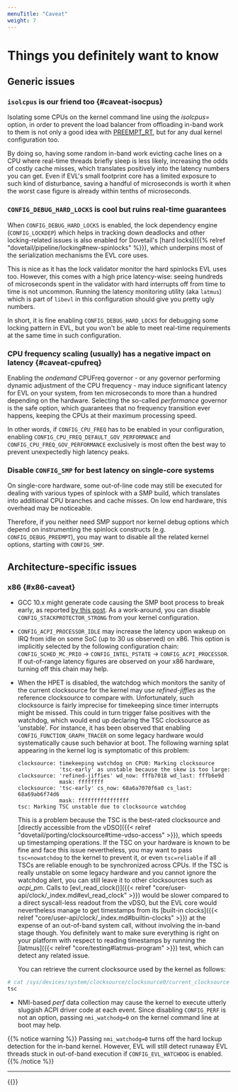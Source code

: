 ```yaml
---
menuTitle: "Caveat"
weight: 7
---
```


# Things you definitely want to know

## Generic issues

### `isolcpus` is our friend too {#caveat-isocpus}

Isolating some CPUs on the kernel command line using the _isolcpus=_
option, in order to prevent the load balancer from offloading in-band
work to them is not only a good idea with
[PREEMPT_RT](https://wiki.linuxfoundation.org/realtime/rtl/blog), but
for any dual kernel configuration too.

By doing so, having some random in-band work evicting cache lines on a
CPU where real-time threads briefly sleep is less likely, increasing
the odds of costly cache misses, which translates positively into the
latency numbers you can get. Even if EVL's small footprint core has a
limited exposure to such kind of disturbance, saving a handful of
microseconds is worth it when the worst case figure is already within
tenths of microseconds.

### `CONFIG_DEBUG_HARD_LOCKS` is cool but ruins real-time guarantees

When `CONFIG_DEBUG_HARD_LOCKS` is enabled, the lock dependency engine
(`CONFIG_LOCKDEP`) which helps in tracking down deadlocks and other
locking-related issues is also enabled for Dovetail's [hard
locks]({{% relref "dovetail/pipeline/locking#new-spinlocks" %}}),
which underpins most of the serialization mechanisms the EVL core
uses.

This is nice as it has the lock validator monitor the hard spinlocks
EVL uses too. However, this comes with a high price latency-wise:
seeing hundreds of microseconds spent in the validator with hard
interrupts off from time to time is not uncommon. Running the latency
monitoring utility (aka `latmus`) which is part of `libevl` in this
configuration should give you pretty ugly numbers.

In short, it is fine enabling `CONFIG_DEBUG_HARD_LOCKS` for debugging
some locking pattern in EVL, but you won't be able to meet real-time
requirements at the same time in such configuration.

### CPU frequency scaling (usually) has a negative impact on latency {#caveat-cpufreq}

Enabling the _ondemand_ CPUFreq governor - or any governor performing
dynamic adjustment of the CPU frequency - may induce significant
latency for EVL on your system, from ten microseconds to more than a
hundred depending on the hardware. Selecting the so-called
_performance_ governor is the safe option, which guarantees that no
frequency transition ever happens, keeping the CPUs at their maximum
processing speed.

In other words, if `CONFIG_CPU_FREQ` has to be enabled in your
configuration, enabling `CONFIG_CPU_FREQ_DEFAULT_GOV_PERFORMANCE` and
`CONFIG_CPU_FREQ_GOV_PERFORMANCE` exclusively is most often the best way
to prevent unexpectedly high latency peaks.

### Disable `CONFIG_SMP` for best latency on single-core systems

On single-core hardware, some out-of-line code may still be executed
for dealing with various types of spinlock with a SMP build, which
translates into additional CPU branches and cache misses. On low end
hardware, this overhead may be noticeable.

Therefore, if you neither need SMP support nor kernel debug options
which depend on instrumenting the spinlock constructs (e.g.
`CONFIG_DEBUG_PREEMPT`), you may want to disable all the related kernel
options, starting with `CONFIG_SMP`.

## Architecture-specific issues

### x86 {#x86-caveat}

- GCC 10.x might generate code causing the SMP boot process to break
  early, as reported [by this
  post](https://lkml.org/lkml/2020/3/14/186). As a work-around, you
  can disable `CONFIG_STACKPROTECTOR_STRONG` from your kernel
  configuration.

- `CONFIG_ACPI_PROCESSOR_IDLE` may increase the latency upon wakeup on
  IRQ from idle on some SoC (up to 30 us observed) on x86. This option
  is implicitly selected by the following configuration chain:
  `CONFIG_SCHED_MC_PRIO` &#8594; `CONFIG_INTEL_PSTATE` &#8594;
  `CONFIG_ACPI_PROCESSOR`. If out-of-range latency figures are observed
  on your x86 hardware, turning off this chain may help.

- When the HPET is disabled, the watchdog which monitors the sanity of
  the current clocksource for the kernel may use _refined-jiffies_ as
  the reference clocksource to compare with. Unfortunately, such
  clocksource is fairly imprecise for timekeeping since timer
  interrupts might be missed.  This could in turn trigger false
  positives with the watchdog, which would end up declaring the TSC
  clocksource as 'unstable'. For instance, it has been observed that
  enabling  `CONFIG_FUNCTION_GRAPH_TRACER` on some legacy hardware would
  systematically cause such behavior at boot. The following warning
  splat appearing in the kernel log is symptomatic of this problem:

  ```log
  clocksource: timekeeping watchdog on CPU0: Marking clocksource
               'tsc-early' as unstable because the skew is too large:
  clocksource: 'refined-jiffies' wd_now: fffb7018 wd_last: fffb6e9d 
               mask: ffffffff
  clocksource: 'tsc-early' cs_now: 68a6a7070f6a0 cs_last: 68a69ab6f74d6 
               mask: ffffffffffffffff
  tsc: Marking TSC unstable due to clocksource watchdog
  ```

	This is a problem because the TSC is the best-rated
clocksource and [directly accessible from the vDSO]({{< relref
"dovetail/porting/clocksource#time-vdso-access" >}}), which speeds
up timestamping operations. If the TSC on your hardware is known to be
fine and face this issue nevertheless, you may want to pass
`tsc=nowatchdog` to the kernel to prevent it, or even `tsc=reliable`
if all TSCs are reliable enough to be synchronized across CPUs.  If
the TSC is really unstable on some legacy hardware and you cannot
ignore the watchdog alert, you can still leave it to other
clocksources such as _acpi\_pm_. Calls to [evl_read_clock()]({{<
relref "core/user-api/clock/_index.md#evl_read_clock" >}}) would be
slower compared to a direct syscall-less readout from the vDSO, but
the EVL core would nevertheless manage to get timestamps from its
[built-in clocks]({{< relref
"core/user-api/clock/_index.md#builtin-clocks" >}}) at the expense of
an out-of-band system call, without involving the in-band stage
though. You definitely want to make sure everything is right on your
platform with respect to reading timestamps by running the
[latmus]({{< relref "core/testing#latmus-program" >}}) test, which
can detect any related issue.

  	You can retrieve the current clocksource used by the kernel as follows:

```sh
# cat /sys/devices/system/clocksource/clocksource0/current_clocksource
tsc
```
 
- NMI-based _perf_ data collection may cause the kernel to execute
  utterly sluggish ACPI driver code at each event. Since disabling
  `CONFIG_PERF` is not an option, passing `nmi_watchodg=0` on the
  kernel command line at boot may help.

{{% notice warning %}}
Passing `nmi_watchodg=0` turns off the hard lockup detection for the
in-band kernel. However, EVL will still detect runaway EVL threads
stuck in out-of-band execution if `CONFIG_EVL_WATCHDOG` is enabled.
{{% /notice %}}

---

{{<lastmodified>}}
